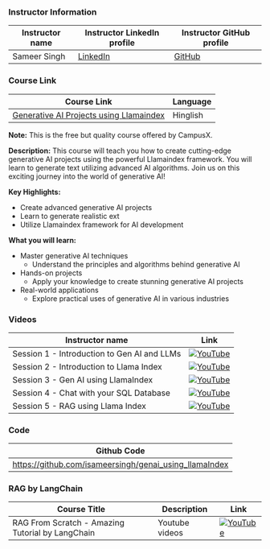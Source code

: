 ### Instructor Information

| Instructor name | Instructor LinkedIn profile | Instructor GitHub profile | 
|-----------------|-----------------------------|--------------------------|
| Sameer Singh | [LinkedIn](https://www.linkedin.com/in/sameer-singh-9ab26021a/) | [GitHub](https://github.com/) |

### Course Link

| Course Link | Language |
|-------------|----------|
| [Generative AI Projects using Llamaindex](https://learnwith.campusx.in/courses/Generative-AI-Projects-using-Llamaindex-660dad017a92fb75afc0fe04#description) | Hinglish |

**Note:** This is the free but quality course offered by CampusX.

**Description:**
This course will teach you how to create cutting-edge generative AI projects using the powerful Llamaindex framework. You will learn to generate text utilizing advanced AI algorithms. Join us on this exciting journey into the world of generative AI!

**Key Highlights:**

- Create advanced generative AI projects
- Learn to generate realistic ext
- Utilize Llamaindex framework for AI development

**What you will learn:**

- Master generative AI techniques
    - Understand the principles and algorithms behind generative AI
- Hands-on projects
    - Apply your knowledge to create stunning generative AI projects
- Real-world applications
    - Explore practical uses of generative AI in various industries


### Videos
| Instructor name  | Link |
|-----------------|-------------------------|
| Session 1 - Introduction to Gen AI and LLMs |[![YouTube](https://img.shields.io/badge/YouTube-Video-green)](https://youtu.be/R0SAK2JTJfE?si=YmciEmOrT1cQtmmg)|
| Session 2 - Introduction to Llama Index |[![YouTube](https://img.shields.io/badge/YouTube-Video-green)](https://youtu.be/1ZujNCYtNAw?si=4X6a3H9eDU0aqyd2)|
| Session 3 - Gen AI using LlamaIndex |[![YouTube](https://img.shields.io/badge/YouTube-Video-green)](https://youtu.be/Koqo_MfLNGY?si=PEECUGxx0BcstYOz)|
| Session 4 - Chat with your SQL Database |[![YouTube](https://img.shields.io/badge/YouTube-Video-green)](https://youtu.be/6P7mGaees30?si=AYVJTdX1bYS93Gfp)|
| Session 5 - RAG using Llama Index |[![YouTube](https://img.shields.io/badge/YouTube-Video-green)](https://youtu.be/D53GCl4FVvc?si=8Z8benFZQg3IGduT)|



### Code

|Github Code|
|---|
| https://github.com/isameersingh/genai_using_llamaIndex |

### RAG by LangChain
 
| Course Title | Description | Link |
|---|---|---|
| RAG From Scratch - Amazing Tutorial by LangChain |  Youtube videos |[![YouTube](https://img.shields.io/badge/YouTube-Video-green)](https://youtube.com/playlist?list=PLfaIDFEXuae2LXbO1_PKyVJiQ23ZztA0x&si=XKJa_DRPkYXuVo38) |
